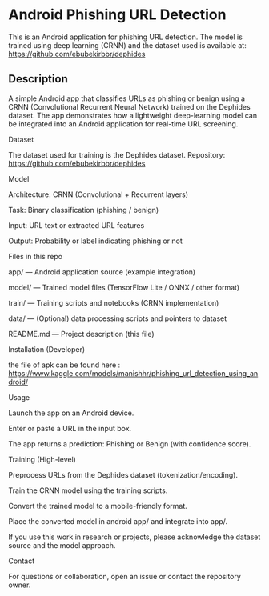 # Android Phishing URL Detection

This is an Android application for phishing URL detection. The model is trained using deep learning (CRNN) and the dataset used is available at: https://github.com/ebubekirbbr/dephides

## Description

A simple Android app that classifies URLs as phishing or benign using a CRNN (Convolutional Recurrent Neural Network) trained on the Dephides dataset. The app demonstrates how a lightweight deep-learning model can be integrated into an Android application for real-time URL screening.


Dataset

The dataset used for training is the Dephides dataset. Repository: https://github.com/ebubekirbbr/dephides

Model

Architecture: CRNN (Convolutional + Recurrent layers)

Task: Binary classification (phishing / benign)

Input: URL text or extracted URL features

Output: Probability or label indicating phishing or not

Files in this repo

app/ — Android application source (example integration)

model/ — Trained model files (TensorFlow Lite / ONNX / other format)

train/ — Training scripts and notebooks (CRNN implementation)

data/ — (Optional) data processing scripts and pointers to dataset

README.md — Project description (this file)

Installation (Developer)

the file of apk can be found here : https://www.kaggle.com/models/manishhr/phishing_url_detection_using_android/

Usage

Launch the app on an Android device.

Enter or paste a URL in the input box.

The app returns a prediction: Phishing or Benign (with confidence score).

Training (High-level)

Preprocess URLs from the Dephides dataset (tokenization/encoding).

Train the CRNN model using the training scripts.

Convert the trained model to a mobile-friendly format.

Place the converted model in android app/ and integrate into app/.


If you use this work in research or projects, please acknowledge the dataset source and the model approach.

Contact

For questions or collaboration, open an issue or contact the repository owner.
